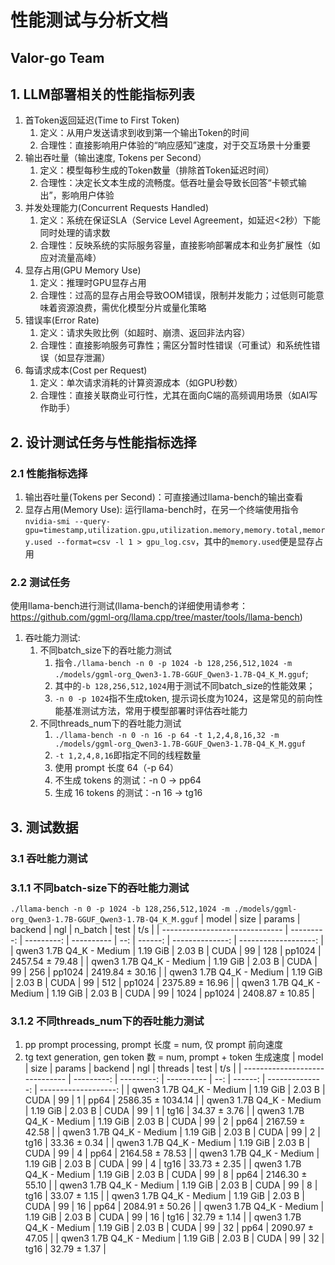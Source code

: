 # 性能测试与分析文档

## Valor-go Team

## 1. LLM部署相关的性能指标列表

1. 首Token返回延迟(Time to First Token)
   1. 定义：从用户发送请求到收到第一个输出Token的时间
   2. 合理性：直接影响用户体验的“响应感知”速度，对于交互场景十分重要
2. 输出吞吐量（输出速度, Tokens per Second）
   1. 定义：模型每秒生成的Token数量（排除首Token延迟时间）
   2. 合理性：决定长文本生成的流畅度。低吞吐量会导致长回答“卡顿式输出”，影响用户体验
3. 并发处理能力(Concurrent Requests Handled)
   1. 定义：系统在保证SLA（Service Level Agreement，如延迟<2秒）下能同时处理的请求数
   2. 合理性：反映系统的实际服务容量，直接影响部署成本和业务扩展性（如应对流量高峰）
4. 显存占用(GPU Memory Use)
   1. 定义：推理时GPU显存占用
   2. 合理性：过高的显存占用会导致OOM错误，限制并发能力；过低则可能意味着资源浪费，需优化模型分片或量化策略
5. 错误率(Error Rate)
   1. 定义：请求失败比例（如超时、崩溃、返回非法内容）
   2. 合理性：直接影响服务可靠性；需区分暂时性错误（可重试）和系统性错误（如显存泄漏）
6. 每请求成本(Cost per Request)
   1. 定义：单次请求消耗的计算资源成本（如GPU秒数）
   2. 合理性：直接关联商业可行性，尤其在面向C端的高频调用场景（如AI写作助手）

## 2. 设计测试任务与性能指标选择
### 2.1 性能指标选择
1. 输出吞吐量(Tokens per Second)：可直接通过llama-bench的输出查看
2. 显存占用(Memory Use): 运行llama-bench时，在另一个终端使用指令`nvidia-smi --query-gpu=timestamp,utilization.gpu,utilization.memory,memory.total,memory.used --format=csv -l 1 > gpu_log.csv`，其中的`memory.used`便是显存占用
   
### 2.2 测试任务
使用llama-bench进行测试(llama-bench的详细使用请参考：https://github.com/ggml-org/llama.cpp/tree/master/tools/llama-bench)
1. 吞吐能力测试: 
   1. 不同batch_size下的吞吐能力测试
      1. 指令`./llama-bench -n 0 -p 1024 -b 128,256,512,1024 -m ./models/ggml-org_Qwen3-1.7B-GGUF_Qwen3-1.7B-Q4_K_M.gguf`;
      2. 其中的`-b 128,256,512,1024`用于测试不同batch_size的性能效果；
      3. `-n 0 -p 1024`指不生成token, 提示词长度为1024，这是常见的前向性能基准测试方法，常用于模型部署时评估吞吐能力   
   2. 不同threads_num下的吞吐能力测试
      1. `./llama-bench -n 0 -n 16 -p 64 -t 1,2,4,8,16,32 -m ./models/ggml-org_Qwen3-1.7B-GGUF_Qwen3-1.7B-Q4_K_M.gguf`
      2. `-t 1,2,4,8,16`即指定不同的线程数量
      3. 使用 prompt 长度 64（-p 64）
      4. 不生成 tokens 的测试：-n 0 → pp64
      5. 生成 16 tokens 的测试：-n 16 → tg16


## 3. 测试数据
### 3.1 吞吐能力测试
### 3.1.1 不同batch-size下的吞吐能力测试
`./llama-bench -n 0 -p 1024 -b 128,256,512,1024 -m ./models/ggml-org_Qwen3-1.7B-GGUF_Qwen3-1.7B-Q4_K_M.gguf`
| model                          |       size |     params | backend    | ngl | n_batch |            test |                  t/s |
| ------------------------------ | ---------: | ---------: | ---------- | --: | ------: | --------------: | -------------------: |
| qwen3 1.7B Q4_K - Medium       |   1.19 GiB |     2.03 B | CUDA       |  99 |     128 |          pp1024 |      2457.54 ± 79.48 |
| qwen3 1.7B Q4_K - Medium       |   1.19 GiB |     2.03 B | CUDA       |  99 |     256 |          pp1024 |      2419.84 ± 30.16 |
| qwen3 1.7B Q4_K - Medium       |   1.19 GiB |     2.03 B | CUDA       |  99 |     512 |          pp1024 |      2375.89 ± 16.96 |
| qwen3 1.7B Q4_K - Medium       |   1.19 GiB |     2.03 B | CUDA       |  99 |    1024 |          pp1024 |      2408.87 ± 10.85 |

### 3.1.2 不同threads_num下的吞吐能力测试
1. pp<num>	prompt processing, prompt 长度 = num, 仅 prompt 前向速度
2. tg<num>	text generation, gen token 数 = num, prompt + token 生成速度
| model                          |       size |     params | backend    | ngl | threads |            test |                  t/s |
| ------------------------------ | ---------: | ---------: | ---------- | --: | ------: | --------------: | -------------------: |
| qwen3 1.7B Q4_K - Medium       |   1.19 GiB |     2.03 B | CUDA       |  99 |       1 |            pp64 |    2586.35 ± 1034.14 |
| qwen3 1.7B Q4_K - Medium       |   1.19 GiB |     2.03 B | CUDA       |  99 |       1 |            tg16 |         34.37 ± 3.76 |
| qwen3 1.7B Q4_K - Medium       |   1.19 GiB |     2.03 B | CUDA       |  99 |       2 |            pp64 |      2167.59 ± 42.58 |
| qwen3 1.7B Q4_K - Medium       |   1.19 GiB |     2.03 B | CUDA       |  99 |       2 |            tg16 |         33.36 ± 0.34 |
| qwen3 1.7B Q4_K - Medium       |   1.19 GiB |     2.03 B | CUDA       |  99 |       4 |            pp64 |      2164.58 ± 78.53 |
| qwen3 1.7B Q4_K - Medium       |   1.19 GiB |     2.03 B | CUDA       |  99 |       4 |            tg16 |         33.73 ± 2.35 |
| qwen3 1.7B Q4_K - Medium       |   1.19 GiB |     2.03 B | CUDA       |  99 |       8 |            pp64 |      2146.30 ± 55.10 |
| qwen3 1.7B Q4_K - Medium       |   1.19 GiB |     2.03 B | CUDA       |  99 |       8 |            tg16 |         33.07 ± 1.15 |
| qwen3 1.7B Q4_K - Medium       |   1.19 GiB |     2.03 B | CUDA       |  99 |      16 |            pp64 |      2084.91 ± 50.26 |
| qwen3 1.7B Q4_K - Medium       |   1.19 GiB |     2.03 B | CUDA       |  99 |      16 |            tg16 |         32.79 ± 1.14 |
| qwen3 1.7B Q4_K - Medium       |   1.19 GiB |     2.03 B | CUDA       |  99 |      32 |            pp64 |      2090.97 ± 47.05 |
| qwen3 1.7B Q4_K - Medium       |   1.19 GiB |     2.03 B | CUDA       |  99 |      32 |            tg16 |         32.79 ± 1.37 |

